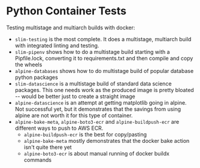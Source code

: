 # Python Container Tests

Testing multistage and multiarch builds with docker:
- `slim-testing` is the most complete. It does a multistage, multiarch build with integrated linting and testing. 
- `slim-pipenv` shows how to do a multistage build starting with a Pipfile.lock, converting it to requirements.txt and then compile and copy the wheels
- `alpine-databases` shows how to do multistage build of popular database python packages
- `slim-datascience` is a multistage build of standard data science packages. This one needs work as the produced image is pretty bloated -- would be better just to create a straight image
- `alpine-datascience` is an attempt at getting matplotlib going in alpine. Not successful yet, but it demonstrates that the savings from using alpine are not worth it for this type of container.
- `alpine-bake-meta`, `alpine-boto3-ecr` and `alpine-buildpush-ecr` are different ways to push to AWS ECR.
    - `alpine-buildpush-ecr` is the best for copy/pasting
    - `alpine-bake-meta` mostly demonstrates that the docker bake action isn't quite there yet
    - `alpine-boto3-ecr` is about manual running of docker buildx commands
